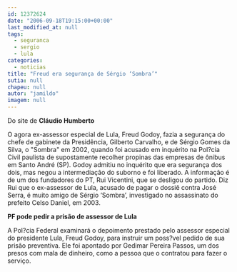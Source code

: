 ```yaml
---
id: 12372624
date: "2006-09-18T19:15:00+00:00"
last_modified_at: null
tags:
  - seguranca
  - sergio
  - lula
categories:
  - noticias
title: "Freud era segurança de Sérgio ‘Sombra’"
sutia: null
chapeu: null
autor: "jamildo"
imagem: null
---
```

<p>Do site de <strong>Cl&aacute;udio Humberto</strong></p>
<p>O agora ex-assessor especial de Lula, Freud Godoy, fazia a seguran&ccedil;a do chefe de gabinete da Presid&ecirc;ncia, Gilberto Carvalho, e de S&eacute;rgio Gomes da Silva, o "Sombra" em 2002, quando foi acusado em inqu&eacute;rito na Pol?cia Civil paulista de supostamente recolher propinas das empresas de &ocirc;nibus em Santo Andr&eacute; (SP). Godoy admitiu no inqu&eacute;rito que era seguran&ccedil;a dos dois, mas negou a intermedia&ccedil;&atilde;o do suborno e foi liberado. A informa&ccedil;&atilde;o &eacute; de um dos fundadores do PT, Rui Vicentini, que se desligou do partido. Diz Rui que o ex-assessor de Lula, acusado de pagar o dossi&ecirc; contra Jos&eacute; Serra, &eacute; muito amigo de S&eacute;rgio &lsquo;Sombra&rsquo;, investigado no assassinato do prefeito Celso Daniel, em 2003.</p>
<p><strong>PF pode pedir a pris&atilde;o de assessor de Lula</strong></p>
<p>A Pol?cia Federal examinar&aacute; o depoimento prestado pelo assessor especial do presidente Lula, Freud Godoy, para instruir um poss?vel pedido de sua pris&atilde;o preventiva. Ele foi apontado por Gedimar Pereira Passos, um dos presos com mala de dinheiro, como a pessoa que o contratou para fazer o servi&ccedil;o.</p>
